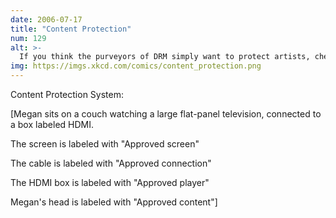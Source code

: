 ```yaml
---
date: 2006-07-17
title: "Content Protection"
num: 129
alt: >-
  If you think the purveyors of DRM simply want to protect artists, check out chapters 13 and 14 in Free Culture, by Lawrence Lessig. Their goal is the elimination of all culture they don't control.
img: https://imgs.xkcd.com/comics/content_protection.png
---
```

Content Protection System:

[Megan sits on a couch watching a large flat-panel television, connected to a box labeled HDMI.

The screen is labeled with "Approved screen"

The cable is labeled with "Approved connection"

The HDMI box is labeled with "Approved player"

Megan's head is labeled with "Approved content"]